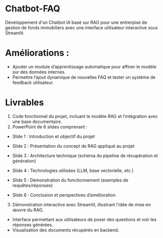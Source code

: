 # Chatbot-FAQ
Développement d'un Chatbot IA basé sur RAG pour une entrerpise de gestion de fonds immobiliers avec une interface utilisateur interactive sous Streamlit.

# Améliorations :
- Ajouter un module d’apprentissage automatique pour affiner le
modèle sur des données internes.
- Permettre l’ajout dynamique de nouvelles FAQ et tester un
système de feedback utilisateur.


# Livrables 
1. Code fonctionnel du projet, incluant le modèle RAG et l’intégration avec une base documentaire.
2. PowerPoint de 6 slides comprenant :
- Slide 1 : Introduction et objectif du projet
- Slide 2 : Présentation du concept de RAG appliqué au projet
- Slide 3 : Architecture technique (schéma du pipeline de
récupération et génération)
- Slide 4 : Technologies utilisées (LLM, base vectorielle, etc.)

- Slide 5 : Démonstration du fonctionnement (exemples de requêtes/réponses)
- Slide 6 : Conclusion et perspectives d’amélioration
3. Démonstration interactive avec Streamlit, illustrant l’idée de mise en
œuvre du RAG.
- Interface permettant aux utilisateurs de poser des questions et
voir les réponses générées.
- Visualisation des documents récupérés en backend.
